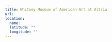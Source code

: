 ```yaml
---
title: Whitney Museum of American Art at Altria
url:
location:
  name:
  latitude: ""
  longitude: ""
---
```

